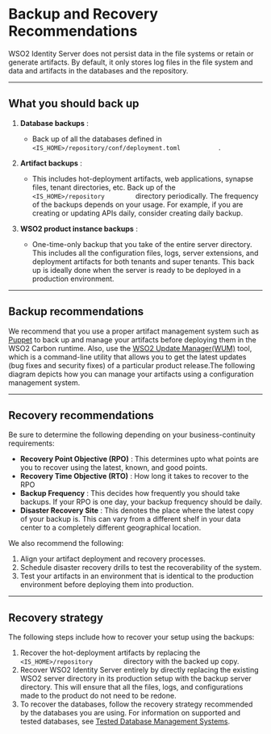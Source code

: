 # Backup and Recovery Recommendations

WSO2 Identity Server does not persist data in the file systems or retain or
generate artifacts. By default, it only stores log files in the file
system and data and artifacts in the databases and the repository.

---

## What you should back up

1.  **Database backups** :
    -   Back up of all the databases defined in
        `            <IS_HOME>/repository/conf/deployment.toml           `
        .

2.  **Artifact backups** :

    - This includes hot-deployment artifacts, web applications, synapse
    files, tenant directories, etc. Back up of the
    `          <IS_HOME>/repository         ` directory
    periodically. The frequency of the backups depends on your usage.
    For example, if you are creating or updating APIs daily, consider creating
    daily backup.

3.  **WSO2 product instance backups** :

    -  One-time-only backup that you take of the entire server directory.
    This includes all the configuration files, logs, server extensions,
    and deployment artifacts for both tenants and super tenants. This
    back up is ideally done when the server is ready to be deployed in a
    production environment.

---

## Backup recommendations

We recommend that you use a proper artifact management system such as [Puppet](https://puppet.com/) to back up and manage your artifacts
before deploying them in the WSO2 Carbon runtime. Also, use the [WSO2 Update Manager(WUM)]({{base_path}}/deploy/get-started/get-wso2-updates)
tool, which is a command-line utility that allows you to get the latest
updates (bug fixes and security fixes) of a particular product
release.The following diagram depicts how you can manage your artifacts using a configuration management system.

<!-- ![Managing artifacts]({{base_path}}/assets/img/deploy/puppet.png) -->

---

## Recovery recommendations

Be sure to determine the following depending on your business-continuity
requirements:

-   **Recovery Point Objective (RPO)** : This determines upto what points are you to
    recover using the latest, known, and good points.
-   **Recovery Time Objective (RTO)** : How long it takes to recover
    to the RPO
-   **Backup Frequency** : This decides how frequently you should take backups. If
    your RPO is one day, your backup frequency should be daily.
-   **Disaster Recovery Site** : This denotes the place where the latest copy of your
    backup is. This can vary from a different shelf in your data center to
    a completely different geographical location.

We also recommend the following:

1.  Align your artifact deployment and recovery processes.
2.  Schedule disaster recovery drills to test the recoverability of the
    system.
3.  Test your artifacts in an environment that is identical to the
    production environment before deploying them into production.

---

## Recovery strategy

The following steps include how to recover your setup using the backups:

1.  Recover the hot-deployment artifacts by replacing the
    `          <IS_HOME>/repository         ` directory with the
    backed up copy.
2.  Recover WSO2 Identity Server entirely by directly replacing the existing
    WSO2 server directory in its production setup with the backup server
    directory. This will ensure that all the files, logs, and
    configurations made to the product do not need to be redone.
3.  To recover the databases, follow the recovery strategy recommended
    by the databases you are using. For information on supported and
    tested databases, see [Tested Database Management
    Systems]({{base_path}}/deploy/environment-compatibility/#tested-dbmss).


